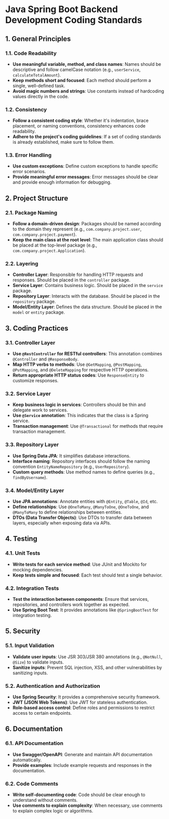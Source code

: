 # Java Spring Boot Backend Development Coding Standards

## 1. General Principles

### 1.1. Code Readability

- **Use meaningful variable, method, and class names**: Names should be descriptive and follow camelCase notation (e.g., `userService`, `calculateTotalAmount`).
- **Keep methods short and focused**: Each method should perform a single, well-defined task.
- **Avoid magic numbers and strings**: Use constants instead of hardcoding values directly in the code.

### 1.2. Consistency

- **Follow a consistent coding style**: Whether it's indentation, brace placement, or naming conventions, consistency enhances code readability.
- **Adhere to the project's coding guidelines**: If a set of coding standards is already established, make sure to follow them.

### 1.3. Error Handling

- **Use custom exceptions**: Define custom exceptions to handle specific error scenarios.
- **Provide meaningful error messages**: Error messages should be clear and provide enough information for debugging.

## 2. Project Structure

### 2.1. Package Naming

- **Follow a domain-driven design**: Packages should be named according to the domain they represent (e.g., `com.company.project.user`, `com.company.project.payment`).
- **Keep the main class at the root level**: The main application class should be placed at the top-level package (e.g., `com.company.project.Application`).

### 2.2. Layering

- **Controller Layer**: Responsible for handling HTTP requests and responses. Should be placed in the `controller` package.
- **Service Layer**: Contains business logic. Should be placed in the `service` package.
- **Repository Layer**: Interacts with the database. Should be placed in the `repository` package.
- **Model/Entity Layer**: Defines the data structure. Should be placed in the `model` or `entity` package.

## 3. Coding Practices

### 3.1. Controller Layer

- **Use `@RestController` for RESTful controllers**: This annotation combines `@Controller` and `@ResponseBody`.
- **Map HTTP verbs to methods**: Use `@GetMapping`, `@PostMapping`, `@PutMapping`, and `@DeleteMapping` for respective HTTP operations.
- **Return appropriate HTTP status codes**: Use `ResponseEntity` to customize responses.

### 3.2. Service Layer

- **Keep business logic in services**: Controllers should be thin and delegate work to services.
- **Use `@Service` annotation**: This indicates that the class is a Spring service.
- **Transaction management**: Use `@Transactional` for methods that require transaction management.

### 3.3. Repository Layer

- **Use Spring Data JPA**: It simplifies database interactions.
- **Interface naming**: Repository interfaces should follow the naming convention `EntityNameRepository` (e.g., `UserRepository`).
- **Custom query methods**: Use method names to define queries (e.g., `findByUsername`).

### 3.4. Model/Entity Layer

- **Use JPA annotations**: Annotate entities with `@Entity`, `@Table`, `@Id`, etc.
- **Define relationships**: Use `@OneToMany`, `@ManyToOne`, `@OneToOne`, and `@ManyToMany` to define relationships between entities.
- **DTOs (Data Transfer Objects)**: Use DTOs to transfer data between layers, especially when exposing data via APIs.

## 4. Testing

### 4.1. Unit Tests

- **Write tests for each service method**: Use JUnit and Mockito for mocking dependencies.
- **Keep tests simple and focused**: Each test should test a single behavior.

### 4.2. Integration Tests

- **Test the interaction between components**: Ensure that services, repositories, and controllers work together as expected.
- **Use Spring Boot Test**: It provides annotations like `@SpringBootTest` for integration testing.

## 5. Security

### 5.1. Input Validation

- **Validate user inputs**: Use JSR 303/JSR 380 annotations (e.g., `@NotNull`, `@Size`) to validate inputs.
- **Sanitize inputs**: Prevent SQL injection, XSS, and other vulnerabilities by sanitizing inputs.

### 5.2. Authentication and Authorization

- **Use Spring Security**: It provides a comprehensive security framework.
- **JWT (JSON Web Tokens)**: Use JWT for stateless authentication.
- **Role-based access control**: Define roles and permissions to restrict access to certain endpoints.

## 6. Documentation

### 6.1. API Documentation

- **Use Swagger/OpenAPI**: Generate and maintain API documentation automatically.
- **Provide examples**: Include example requests and responses in the documentation.

### 6.2. Code Comments

- **Write self-documenting code**: Code should be clear enough to understand without comments.
- **Use comments to explain complexity**: When necessary, use comments to explain complex logic or algorithms.
